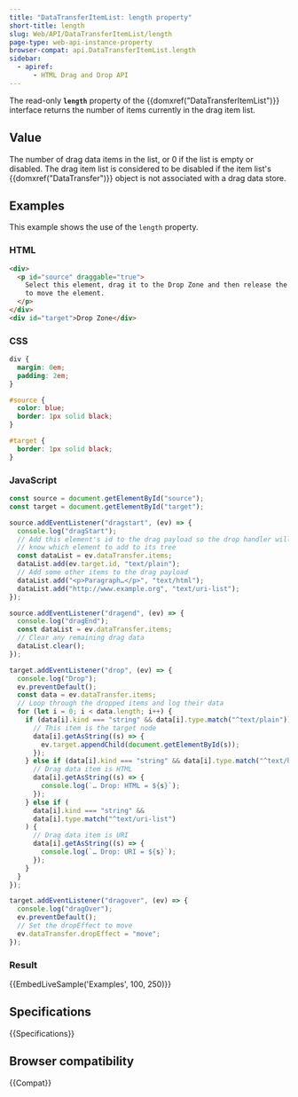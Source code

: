 ```yaml
---
title: "DataTransferItemList: length property"
short-title: length
slug: Web/API/DataTransferItemList/length
page-type: web-api-instance-property
browser-compat: api.DataTransferItemList.length
sidebar:
  - apiref:
      - HTML Drag and Drop API
---
```


The read-only **`length`** property of the
{{domxref("DataTransferItemList")}} interface returns the number of items currently in
the drag item list.

## Value

The number of drag data items in the list, or 0 if the list is empty or disabled. The
drag item list is considered to be disabled if the item list's
{{domxref("DataTransfer")}} object is not associated with a drag data store.

## Examples

This example shows the use of the `length` property.

### HTML

```html
<div>
  <p id="source" draggable="true">
    Select this element, drag it to the Drop Zone and then release the selection
    to move the element.
  </p>
</div>
<div id="target">Drop Zone</div>
```

### CSS

```css
div {
  margin: 0em;
  padding: 2em;
}

#source {
  color: blue;
  border: 1px solid black;
}

#target {
  border: 1px solid black;
}
```

### JavaScript

```js
const source = document.getElementById("source");
const target = document.getElementById("target");

source.addEventListener("dragstart", (ev) => {
  console.log("dragStart");
  // Add this element's id to the drag payload so the drop handler will
  // know which element to add to its tree
  const dataList = ev.dataTransfer.items;
  dataList.add(ev.target.id, "text/plain");
  // Add some other items to the drag payload
  dataList.add("<p>Paragraph…</p>", "text/html");
  dataList.add("http://www.example.org", "text/uri-list");
});

source.addEventListener("dragend", (ev) => {
  console.log("dragEnd");
  const dataList = ev.dataTransfer.items;
  // Clear any remaining drag data
  dataList.clear();
});

target.addEventListener("drop", (ev) => {
  console.log("Drop");
  ev.preventDefault();
  const data = ev.dataTransfer.items;
  // Loop through the dropped items and log their data
  for (let i = 0; i < data.length; i++) {
    if (data[i].kind === "string" && data[i].type.match("^text/plain")) {
      // This item is the target node
      data[i].getAsString((s) => {
        ev.target.appendChild(document.getElementById(s));
      });
    } else if (data[i].kind === "string" && data[i].type.match("^text/html")) {
      // Drag data item is HTML
      data[i].getAsString((s) => {
        console.log(`… Drop: HTML = ${s}`);
      });
    } else if (
      data[i].kind === "string" &&
      data[i].type.match("^text/uri-list")
    ) {
      // Drag data item is URI
      data[i].getAsString((s) => {
        console.log(`… Drop: URI = ${s}`);
      });
    }
  }
});

target.addEventListener("dragover", (ev) => {
  console.log("dragOver");
  ev.preventDefault();
  // Set the dropEffect to move
  ev.dataTransfer.dropEffect = "move";
});
```

### Result

{{EmbedLiveSample('Examples', 100, 250)}}

## Specifications

{{Specifications}}

## Browser compatibility

{{Compat}}

